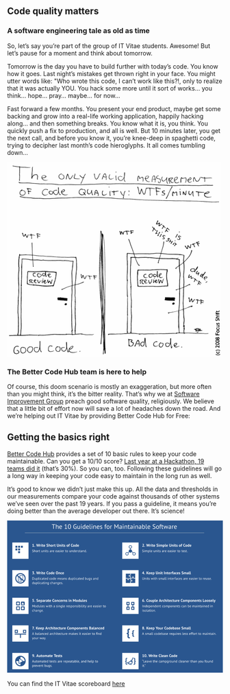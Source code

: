 ## Code quality matters

### A software engineering tale as old as time
So, let’s say you’re part of the group of IT Vitae students. Awesome! But let’s pause for a moment and think about tomorrow.

Tomorrow is the day you have to build further with today’s code. You know how it goes. Last night’s mistakes get thrown right in your face. You might utter words like: "Who wrote this code, I can’t work like this?!, only to realize that it was actually YOU. You hack some more until it sort of works… you think… hope… pray… maybe... for now...

Fast forward a few months. You present your end product, maybe get some backing and grow into a real-life working application, happily hacking along… and then something breaks. You know what it is, you think. You quickly push a fix to production, and all is well. But 10 minutes later, you get the next call, and before you know it, you’re knee-deep in spaghetti code, trying to decipher last month’s code hieroglyphs. It all comes tumbling down…

![The only valid measurement of code quality](wtfsperminute.png)

### The Better Code Hub team is here to help
Of course, this doom scenario is mostly an exaggeration, but more often than you might think, it’s the bitter reality. That’s why we at [Software Improvement Group](https://softwareimprovementgroup.com) preach good software quality, religiously. We believe that a little bit of effort now will save a lot of headaches down the road. And we’re helping out IT Vitae by providing Better Code Hub for Free:

## Getting the basics right
[Better Code Hub](https://bettercodehub.com) provides a set of 10 basic rules to keep your code maintainable. Can you get a 10/10 score? [Last year at a Hackathon, 19 teams did it](https://hackernoon.com/writing-quality-code-under-time-pressure-62ebeb5f39c5) (that’s 30%). So you can, too. Following these guidelines will go a long way in keeping your code easy to maintain in the long run as well.

It’s good to know we didn’t just make this up. All the data and thresholds in our measurements compare your code against thousands of other systems we’ve seen over the past 19 years. If you pass a guideline, it means you’re doing better than the average developer out there. It’s science!

![10 Guidelines](10guidelines.png)


You can find the IT Vitae scoreboard [here](https://itvitae-software-developer.github.io/scoreboard)
